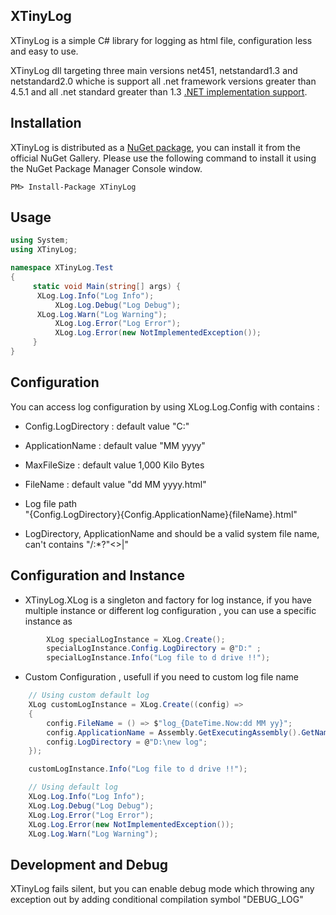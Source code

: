 ## XTinyLog

XTinyLog is a simple C# library for logging as html file, configuration less and easy to use.

XTinyLog dll targeting three main versions net451, netstandard1.3 and netstandard2.0 
whiche is support all .net framework versions greater than 4.5.1 and all .net standard greater than 1.3 [.NET implementation support](https://docs.microsoft.com/en-us/dotnet/standard/net-standard).

## Installation

XTinyLog is distributed as a [NuGet package](https://www.nuget.org/packages/XTinyLog), you can install it from the official NuGet Gallery. Please use the following command to install it using the NuGet Package Manager Console window.

```
PM> Install-Package XTinyLog
```

## Usage
```csharp
using System;
using XTinyLog;

namespace XTinyLog.Test
{
     static void Main(string[] args) {
	  XLog.Log.Info("Log Info");
          XLog.Log.Debug("Log Debug");
	  XLog.Log.Warn("Log Warning");
          XLog.Log.Error("Log Error");
          XLog.Log.Error(new NotImplementedException());
	 }
}
```

## Configuration
You can access log configuration by using XLog.Log.Config with contains :
- Config.LogDirectory 		: default value "C:\" 
- ApplicationName 		:  default value "MM yyyy"
- MaxFileSize 			:  default value 1,000 Kilo Bytes
- FileName  			:  default value "dd MM yyyy.html"
	
- Log file path  
"{Config.LogDirectory}\{Config.ApplicationName}\{fileName}.html"
* LogDirectory, ApplicationName and should be a valid system file name, can't contains "\/:*?"<>|"
	
## Configuration and Instance 
- XTinyLog.XLog is a singleton and factory for log instance, if you have multiple instance or different log configuration , you can use a specific instance as

```csharp	
        XLog specialLogInstance = XLog.Create();
        specialLogInstance.Config.LogDirectory = @"D:" ;
        specialLogInstance.Info("Log file to d drive !!");
```

- Custom Configuration , usefull if you need to custom log file name 

```csharp	
	// Using custom default log 
	XLog customLogInstance = XLog.Create((config) =>
	{
		config.FileName = () => $"log_{DateTime.Now:dd MM yy}";
		config.ApplicationName = Assembly.GetExecutingAssembly().GetName().Name;
		config.LogDirectory = @"D:\new log";
	});

	customLogInstance.Info("Log file to d drive !!");

	// Using default log 
	XLog.Log.Info("Log Info");
	XLog.Log.Debug("Log Debug");
	XLog.Log.Error("Log Error");
	XLog.Log.Error(new NotImplementedException());
	XLog.Log.Warn("Log Warning");
```

## Development and Debug
XTinyLog fails silent, but you can enable debug mode which throwing any exception out by adding conditional compilation symbol "DEBUG_LOG"	
